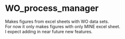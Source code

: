 # WO_process_manager
Makes figures from excel sheets with WO data sets.<br/>
For now it only makes figures with only MINE excel sheet.<br/>
I expect adding in near future new features.<br/>
